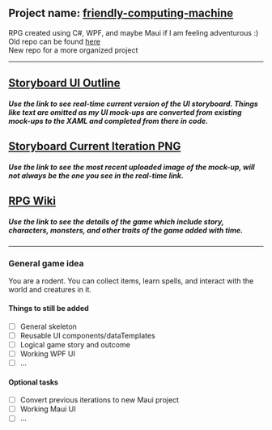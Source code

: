 ## Project name: <ins>friendly-computing-machine</ins>
RPG created using C#, WPF, and maybe Maui if I am feeling adventurous :)  
Old repo can be found [here](https://github.com/CoralLemons/supreme-lamp-cSharp)  
New repo for a more organized project

---
## [Storyboard UI Outline](https://www.figma.com/file/qvZIZ23owY5ZoN41Sls8sl/RPG-Storyboard?node-id=0%3A1)

##### Use the link to see real-time current version of the UI storyboard. Things like text are omitted as my UI mock-ups are converted from existing mock-ups to the XAML and completed from there in code. 

## [Storyboard Current Iteration PNG](https://user-images.githubusercontent.com/29199970/192068886-59b77a73-03ec-4a12-ac18-1f17ff0846a5.png)<br>
##### Use the link to see the most recent uploaded image of the mock-up, will not always be the one you see in the real-time link. <br>

## [RPG Wiki](https://github.com/CoralLemons/friendly-computing-machine/wiki)
##### Use the link to see the details of the game which include story, characters, monsters, and other traits of the game added with time. 
---

### General game idea
You are a rodent. You can collect items, learn spells, and interact with the world and creatures in it.  

#### Things to still be added
- [ ] General skeleton
- [ ] Reusable UI components/dataTemplates
- [ ] Logical game story and outcome
- [ ] Working WPF UI
- [ ] ...

#### Optional tasks
- [ ] Convert previous iterations to new Maui project
- [ ] Working Maui UI
- [ ] ...
